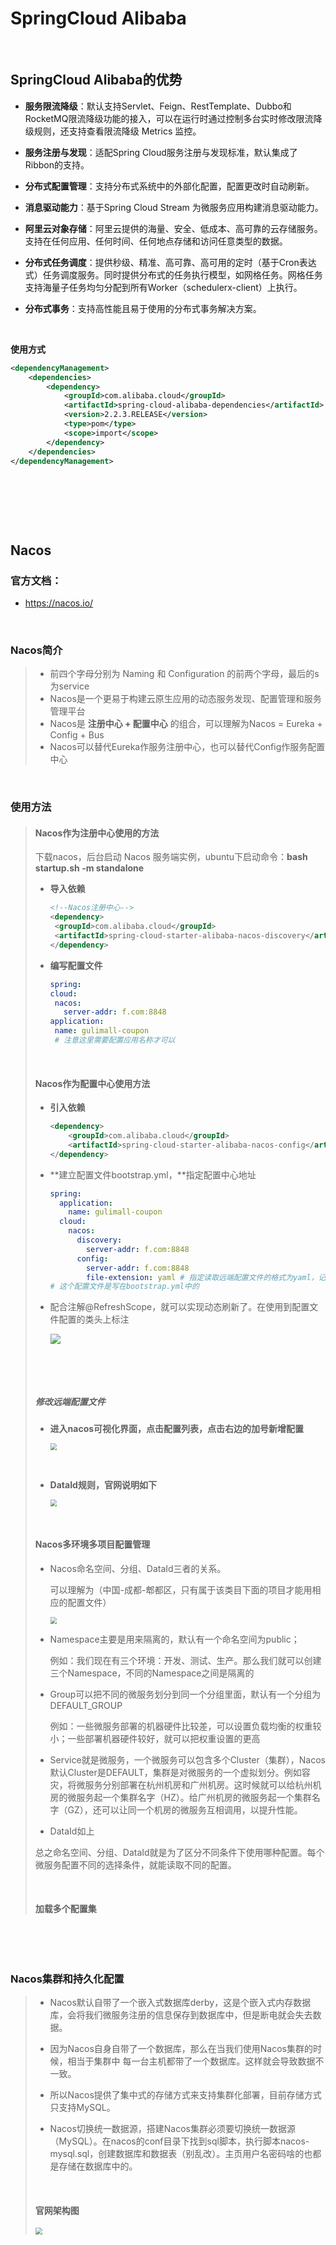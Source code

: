 # SpringCloud Alibaba

​				

## SpringCloud Alibaba的优势

* **服务限流降级**：默认支持Servlet、Feign、RestTemplate、Dubbo和RocketMQ限流降级功能的接入，可以在运行时通过控制多台实时修改限流降级规则，还支持查看限流降级 Metrics 监控。

* **服务注册与发现**：适配Spring Cloud服务注册与发现标准，默认集成了Ribbon的支持。

* **分布式配置管理**：支持分布式系统中的外部化配置，配置更改时自动刷新。

* **消息驱动能力**：基于Spring Cloud Stream 为微服务应用构建消息驱动能力。

* **阿里云对象存储**：阿里云提供的海量、安全、低成本、高可靠的云存储服务。支持在任何应用、任何时间、任何地点存储和访问任意类型的数据。

* **分布式任务调度**：提供秒级、精准、高可靠、高可用的定时（基于Cron表达式）任务调度服务。同时提供分布式的任务执行模型，如网格任务。网格任务支持海量子任务均匀分配到所有Worker（schedulerx-client）上执行。

* **分布式事务**：支持高性能且易于使用的分布式事务解决方案。

  ​			

**使用方式**

```xml
<dependencyManagement>
    <dependencies>
        <dependency>
            <groupId>com.alibaba.cloud</groupId>
            <artifactId>spring-cloud-alibaba-dependencies</artifactId>
            <version>2.2.3.RELEASE</version>
            <type>pom</type>
            <scope>import</scope>
        </dependency>
    </dependencies>
</dependencyManagement>
```

​					

​					

​						

## Nacos

### 官方文档：

* https://nacos.io/

  ​		

### Nacos简介

> * 前四个字母分别为 Naming 和 Configuration 的前两个字母，最后的s为service
> * Nacos是一个更易于构建云原生应用的动态服务发现、配置管理和服务管理平台
> * Nacos是 **注册中心 + 配置中心** 的组合，可以理解为Nacos = Eureka + Config + Bus
> * Nacos可以替代Eureka作服务注册中心，也可以替代Config作服务配置中心

​					

### 使用方法

> #### Nacos作为注册中心使用的方法
>
> 下载nacos，后台启动 Nacos 服务端实例，ubuntu下启动命令：**bash startup.sh -m standalone**
>
> * **导入依赖**
>
>   ```xml
>   <!--Nacos注册中心-->
>   <dependency>
>    <groupId>com.alibaba.cloud</groupId>
>    <artifactId>spring-cloud-starter-alibaba-nacos-discovery</artifactId>
>   </dependency>
>   ```
>
> * **编写配置文件**
>
>   ```yaml
>   spring:
>   cloud:
>    nacos:
>      server-addr: f.com:8848
>   application:
>    name: gulimall-coupon
>    # 注意这里需要配置应用名称才可以
>   ```
>
>   ​							
>
> #### Nacos作为配置中心使用方法
>
> * **引入依赖**
>
>   ```xml
>   <dependency>
>       <groupId>com.alibaba.cloud</groupId>
>       <artifactId>spring-cloud-starter-alibaba-nacos-config</artifactId>
>   </dependency>
>   ```
>
> * **建立配置文件bootstrap.yml，**指定配置中心地址
>
>   ```yaml
>   spring:
>     application:
>       name: gulimall-coupon
>     cloud:
>       nacos:
>         discovery:
>           server-addr: f.com:8848
>         config:
>           server-addr: f.com:8848
>           file-extension: yaml # 指定读取远端配置文件的格式为yaml，记得要指定文件后缀
>   # 这个配置文件是写在bootstrap.yml中的
>   ```
>
> * 配合注解@RefreshScope，就可以实现动态刷新了。在使用到配置文件配置的类头上标注
>
>   ![](https://kingwait-note.oss-cn-chengdu.aliyuncs.com/20201207212025.png)
>
>   ​				
>
>   ​	
>
> ##### 修改远端配置文件
>
> * **进入nacos可视化界面，点击配置列表，点击右边的加号新增配置**
>
>   <img src="https://kingwait-note.oss-cn-chengdu.aliyuncs.com/20201207214744.png" style="zoom:67%;" />
>
>   ​								
>
> * **DataId规则，官网说明如下**
>
>   <img src="https://kingwait-note.oss-cn-chengdu.aliyuncs.com/20201207213659.png" style="zoom:67%;" />
>
>   ​					
>
> #### Nacos多环境多项目配置管理
>
> * Nacos命名空间、分组、DataId三者的关系。
>
>   可以理解为（中国-成都-郫都区，只有属于该类目下面的项目才能用相应的配置文件）
>
>   <img src="https://kingwait-note.oss-cn-chengdu.aliyuncs.com/20201207215700.png" style="zoom:67%;" />
>
> * Namespace主要是用来隔离的，默认有一个命名空间为public；
>
>   例如：我们现在有三个环境：开发、测试、生产。那么我们就可以创建三个Namespace，不同的Namespace之间是隔离的
>
> * Group可以把不同的微服务划分到同一个分组里面，默认有一个分组为DEFAULT_GROUP
>
>   例如：一些微服务部署的机器硬件比较差，可以设置负载均衡的权重较小；一些部署机器硬件较好，就可以把权重设置的更高
>
> * Service就是微服务，一个微服务可以包含多个Cluster（集群），Nacos默认Cluster是DEFAULT，集群是对微服务的一个虚拟划分。例如容灾，将微服务分别部署在杭州机房和广州机房。这时候就可以给杭州机房的微服务起一个集群名字（HZ）。给广州机房的微服务起一个集群名字（GZ），还可以让同一个机房的微服务互相调用，以提升性能。
>
> * DataId如上
>
> 总之命名空间、分组、DataId就是为了区分不同条件下使用哪种配置。每个微服务配置不同的选择条件，就能读取不同的配置。
>
> ​				
>
> #### 加载多个配置集
>
> 

​					

​								

### Nacos集群和持久化配置

> * Nacos默认自带了一个嵌入式数据库derby，这是个嵌入式内存数据库，会将我们微服务注册的信息保存到数据库中，但是断电就会失去数据。
>
> * 因为Nacos自身自带了一个数据库，那么在当我们使用Nacos集群的时候，相当于集群中 每一台主机都带了一个数据库。这样就会导致数据不一致。
>
> * 所以Nacos提供了集中式的存储方式来支持集群化部署，目前存储方式只支持MySQL。
>
> * Nacos切换统一数据源，搭建Nacos集群必须要切换统一数据源（MySQL）。在nacos的conf目录下找到sql脚本，执行脚本nacos-mysql.sql，创建数据库和数据表（别乱改）。主页用户名密码啥的也都是存储在数据库中的。
>
>   ​		
>
> #### 官网架构图
>
> <img src="https://kingwait-note.oss-cn-chengdu.aliyuncs.com/20201207230056.png" style="zoom: 67%;" />

​			



